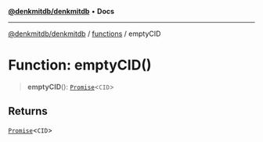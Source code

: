 [**@denkmitdb/denkmitdb**](../../README.md) • **Docs**

***

[@denkmitdb/denkmitdb](../../modules.md) / [functions](../README.md) / emptyCID

# Function: emptyCID()

> **emptyCID**(): [`Promise`](https://developer.mozilla.org/docs/Web/JavaScript/Reference/Global_Objects/Promise)\<`CID`\>

## Returns

[`Promise`](https://developer.mozilla.org/docs/Web/JavaScript/Reference/Global_Objects/Promise)\<`CID`\>
